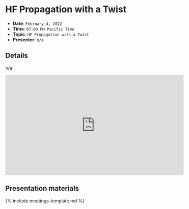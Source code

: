 # HF Propagation with a Twist

* **Date**: `February 4, 2022`
* **Time**: `07:00 PM Pacific Time`
* **Topic**: `HF Propagation with a Twist`
* **Presenter**: `n/a`

## Details

n/a

<iframe width="560" height="315" src="https://www.youtube.com/embed/zYWRWl5AVRI?si=VgmHwr0wapHta9II" title="YouTube video player" frameborder="0" allow="accelerometer; autoplay; clipboard-write; encrypted-media; gyroscope; picture-in-picture; web-share" referrerpolicy="strict-origin-when-cross-origin" allowfullscreen></iframe>

## Presentation materials

{% include meetings-template.md %}

